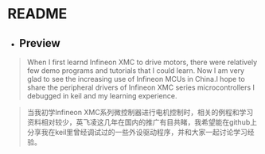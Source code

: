 README
=============

* ## Preview
> When I first learnd Infineon XMC to drive motors, there were relatively few demo programs and tutorials that I could learn. Now I am very glad to see the increasing use of Infineon MCUs in China.I hope to share the peripheral drivers of Infineon XMC series microcontrollers I debugged in keil and my learning experience.

>   当我初学Infineon XMC系列微控制器进行电机控制时，相关的例程和学习资料相对较少，英飞凌这几年在国内的推广有目共睹，我希望能在github上分享我在keil里曾经调试过的一些外设驱动程序，并和大家一起讨论学习经验。